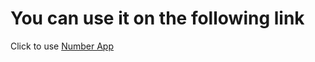 # You can use it on the following link

Click to use [Number App](https://imrankabir.github.io/number)

